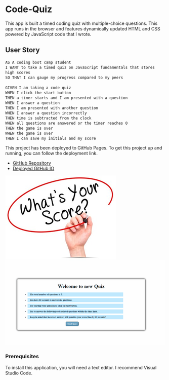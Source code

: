 # Code-Quiz

This app is built a timed coding quiz with multiple-choice questions. This app runs in the browser and features dynamically updated HTML and CSS powered by JavaScript code that I wrote. 

## User Story

```
AS A coding boot camp student
I WANT to take a timed quiz on JavaScript fundamentals that stores high scores
SO THAT I can gauge my progress compared to my peers

GIVEN I am taking a code quiz
WHEN I click the start button
THEN a timer starts and I am presented with a question
WHEN I answer a question
THEN I am presented with another question
WHEN I answer a question incorrectly
THEN time is subtracted from the clock
WHEN all questions are answered or the timer reaches 0
THEN the game is over
WHEN the game is over
THEN I can save my initials and my score
```


This project has been deployed to GitHub Pages. To get this project up and running, you can follow the deployment link.

* [GitHub Repository](https://github.com/ebazazzadeh/Code-Quiz)
* [Deployed GitHub IO](https://ebazazzadeh.github.io/Code-Quiz/)

![](assets/images/score.jpg)
![](assets/images/codeQuiz.gif)

### Prerequisites

To install this application, you will need a text editor. I recommend Visual Studio Code. 












